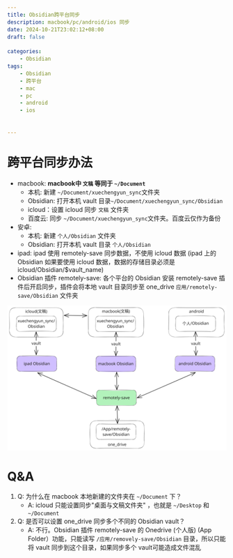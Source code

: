 ```yaml
---
title: Obsidian跨平台同步
description: macbook/pc/android/ios 同步
date: 2024-10-21T23:02:12+08:00
draft: false

categories:
    - Obsidian
tags:
    - Obsidian
    - 跨平台
    - mac
    - pc
    - android
    - ios


---
```


# 跨平台同步办法
- macbook:  **macbook中 `文稿` 等同于 `~/Document`**
	- 本机: 新建 `~/Document/xuechengyun_sync`文件夹
	- Obsidian: 打开本机 vault 目录`~/Document/xuechengyun_sync/Obsidian`
	- icloud：设置 icloud 同步 `文稿` 文件夹
	- 百度云: 同步 `~/Document/xuechengyun_sync`文件夹。百度云仅作为备份
- 安卓:
	- 本机:  新建 `个人/Obsidian` 文件夹
	- Obsidian: 打开本机 vault  目录 `个人/Obsidian`
- ipad: ipad 使用 remotely-save 同步数据，不使用 icloud 数据 (ipad 上的 Obsidian 如果要使用 icloud 数据，数据的存储目录必须是 icloud/Obsidian/$vault_name)
- Obsidian 插件 remotely-save: 各个平台的 Obsidian 安装 remotely-save 插件后开启同步，插件会将本地 vault 目录同步至 one_drive `应用/remotely-save/Obsidian` 文件夹

![同步流程](同步流程.svg)
# Q&A
1. Q: 为什么在 macbook 本地新建的文件夹在 `~/Document` 下？
	- A: icloud 只能设置同步"桌面与文稿文件夹" ，也就是 `~/Desktop` 和 `~/Document`
2. Q: 是否可以设置 one_drive 同步多个不同的 Obsidian vault？
	- A: 不行。Obsidian 插件 remotely-save 的 Onedrive (个人版) (App Folder）功能，只能读写 `/应用/removely-save/Obsidian` 目录，所以只能将 vault 同步到这个目录，如果同步多个 vault可能造成文件混乱
	
